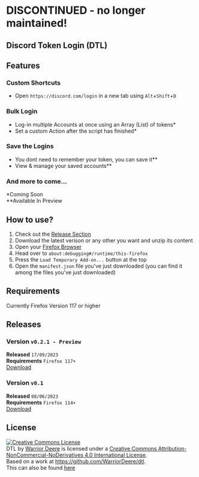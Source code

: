 
# DISCONTINUED - no longer maintained!
## Discord Token Login (DTL)
## Features

### Custom Shortcuts
- Open ``https://discord.com/login`` in a new tab using ``Alt``+``Shift``+``D``

### Bulk Login
- Log-in multiple Accounts at once using an Array (List) of tokens*
- Set a custom Action after the script has finished*

### Save the Logins
- You dont need to remember your token, you can save it**
- View & manage your saved accounts**

### And more to come...


*Coming Soon <br>
**Available In Preview

## How to use?

1. Check out the [Release Section](README.md#releases)
2. Download the latest verison or any other you want and unzip its content
3. Open your [Firefox Browser](https://www.mozilla.org/en-US/firefox/new/)
4. Head over to ``about:debugging#/runtime/this-firefox``
5. Press the ``Load Temporary Add-on...`` button at the top
6. Open the ``manifest.json`` file you've just downloaded (you can find it among the files you've just downloaded)

## Requirements
Currently Firefox Version 117 or higher

## Releases 

### **Version** ``v0.2.1 - Preview`` <br>
**Released** ``17/09/2023`` <br>
**Requirements** ``Firefox 117+`` <br>
[Download](https://github.com/WarriorDeere/dtl/archive/refs/tags/v0.2.1-preview.zip)

### **Version** ``v0.1`` <br>
**Released** ``08/06/2023`` <br>
**Requirements** ``Firefox 114+`` <br>
[Download](https://github.com/WarriorDeere/dtl/archive/refs/tags/v0.1.zip)

## License

<a rel="license" href="http://creativecommons.org/licenses/by-nc-nd/4.0/"><img alt="Creative Commons License" style="border-width:0" src="https://i.creativecommons.org/l/by-nc-nd/4.0/88x31.png" /></a><br /><span xmlns:dct="http://purl.org/dc/terms/" property="dct:title">DTL</span> by <a xmlns:cc="http://creativecommons.org/ns#" href="https://github.com/WarriorDeere/" property="cc:attributionName" rel="cc:attributionURL">Warrior Deere</a> is licensed under a <a rel="license" href="http://creativecommons.org/licenses/by-nc-nd/4.0/">Creative Commons Attribution-NonCommercial-NoDerivatives 4.0 International License</a>.<br />Based on a work at <a xmlns:dct="http://purl.org/dc/terms/" href="https://github.com/WarriorDeere/dtl" rel="dct:source">https://github.com/WarriorDeere/dtl</a>. <br>
This can also be found [here](./LICENSE)
<tr>
